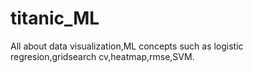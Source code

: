 # titanic_ML
All about data visualization,ML concepts such as logistic regresion,gridsearch cv,heatmap,rmse,SVM.
